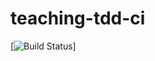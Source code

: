 # teaching-tdd-ci
[![Build Status](https://travis-ci.com/diegogplfree/teaching-tdd-ci.svg?branch=master)]
